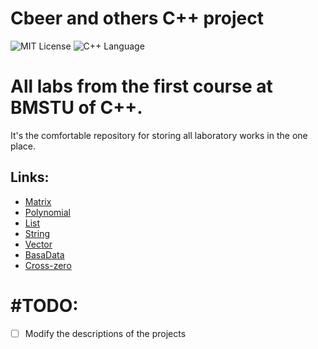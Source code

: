 # Cbeer and others C++ project
<img src="https://img.shields.io/github/license/DimaPermyakov/Cbeer?color=brightgreen" alt="MIT License"> <img src="https://img.shields.io/badge/language-С++-green.svg" alt="С++ Language">

# All labs from the first course at BMSTU of C++.
It's the comfortable repository for storing all laboratory works in the one place.

## Links:
- [Matrix](https://github.com/mightyK1ngRichard/Matrix)
- [Polynomial](https://github.com/DimaPermyakov/Cbeer/tree/main/Polynomial-main)
- [List](https://github.com/DimaPermyakov/Cbeer/tree/main/list-main)
- [String](https://github.com/DimaPermyakov/Cbeer/tree/main/string-main)
- [Vector](https://github.com/DimaPermyakov/Cbeer/tree/main/vector-main)
- [BasaData](https://github.com/DimaPermyakov/Cbeer/tree/main/BasaData-main)
- [Cross-zero](https://github.com/DimaPermyakov/Cbeer/tree/main/Cross-zero-main)

# #TODO:
- [ ] Modify the descriptions of the projects
